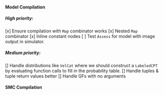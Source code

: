 #### Model Compilation

##### High priority:
[x] Ensure compilation with `Map` combinator works
[x] Nested `Map` combinator
[x] Inline constant nodes
[ ] Test `Assess` for model with image output in simulator.

##### Medium priority:
[] Handle distributions like `VelCat` where we should construct a `LabeledCPT` by evaluating
function calls to fill in the probability table.
[] Handle tuples & tuple return values better
[] Handle GFs with no arguments


#### SMC Compilation